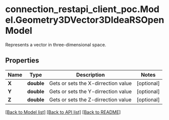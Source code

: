 # connection_restapi_client_poc.Model.Geometry3DVector3DIdeaRSOpenModel
Represents a vector in three-dimensional space.

## Properties

Name | Type | Description | Notes
------------ | ------------- | ------------- | -------------
**X** | **double** | Gets or sets the X-dirrection value | [optional] 
**Y** | **double** | Gets or sets the Y-dirrection value | [optional] 
**Z** | **double** | Gets or sets the Z-dirrection value | [optional] 

[[Back to Model list]](../README.md#documentation-for-models) [[Back to API list]](../README.md#documentation-for-api-endpoints) [[Back to README]](../README.md)


